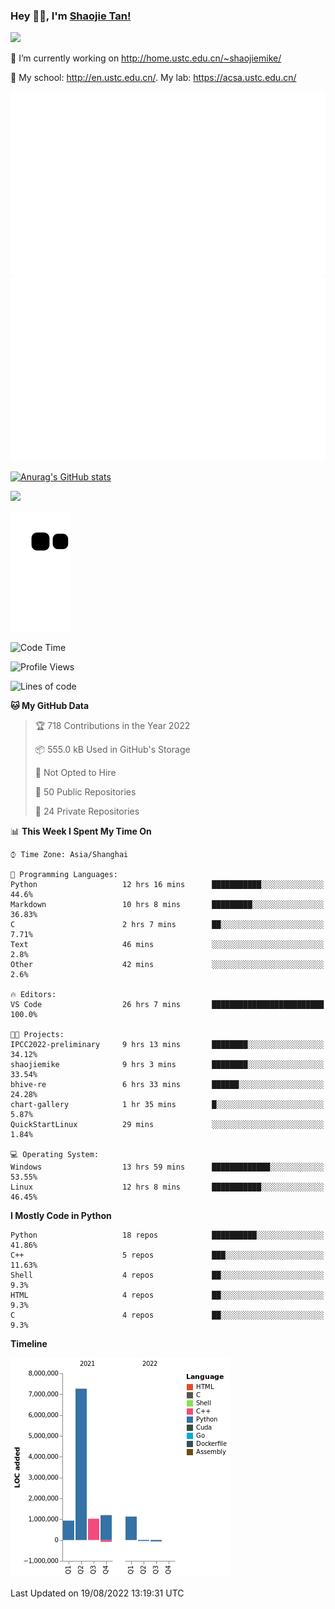 

<!--
**Kirrito-k423/Kirrito-k423** is a ✨ _special_ ✨ repository because its `README.md` (this file) appears on your GitHub profile.

Here are some ideas to get you started:

- 🔭 I’m currently working on ...
- 🌱 I’m currently learning ...
- 👯 I’m looking to collaborate on ...
- 🤔 I’m looking for help with ...
- 💬 Ask me about ...
- 📫 How to reach me: ...
- 😄 Pronouns: ...
- ⚡ Fun fact: ...
-->
### Hey 👋🏽, I'm [Shaojie Tan!](http://home.ustc.edu.cn/~shaojiemike/about)

![](https://visitor-badge.glitch.me/badge?page_id=Kirrito-k423.Kirrito-k423)

🔭 I’m currently working on http://home.ustc.edu.cn/~shaojiemike/

👯 My school: http://en.ustc.edu.cn/. My lab: https://acsa.ustc.edu.cn/

![](https://github.com/Kirrito-k423/github-stats/blob/master/generated/overview.svg)
![](https://github.com/Kirrito-k423/github-stats/blob/master/generated/languages.svg)

[![Anurag's GitHub stats](https://github-readme-stats.vercel.app/api?username=Kirrito-k423&theme=flag-india&show_icons=true&hide=stars,prs,issues,contribs)](https://github.com/anuraghazra/github-readme-stats)

![](https://github-profile-summary-cards.vercel.app/api/cards/profile-details?username=Kirrito-k423&theme=vue)

![snake gif](https://github.com/Kirrito-k423/Kirrito-k423/blob/output/github-contribution-grid-snake.svg)

<!--START_SECTION:waka-->
![Code Time](http://img.shields.io/badge/Code%20Time-457%20hrs-blue)

![Profile Views](http://img.shields.io/badge/Profile%20Views-1-blue)

![Lines of code](https://img.shields.io/badge/From%20Hello%20World%20I%27ve%20Written-11%20Million%20lines%20of%20code-blue)

**🐱 My GitHub Data** 

> 🏆 718 Contributions in the Year 2022
 > 
> 📦 555.0 kB Used in GitHub's Storage 
 > 
> 🚫 Not Opted to Hire
 > 
> 📜 50 Public Repositories 
 > 
> 🔑 24 Private Repositories  
 > 
📊 **This Week I Spent My Time On** 

```text
⌚︎ Time Zone: Asia/Shanghai

💬 Programming Languages: 
Python                   12 hrs 16 mins      ███████████░░░░░░░░░░░░░░   44.6% 
Markdown                 10 hrs 8 mins       █████████░░░░░░░░░░░░░░░░   36.83% 
C                        2 hrs 7 mins        ██░░░░░░░░░░░░░░░░░░░░░░░   7.71% 
Text                     46 mins             ░░░░░░░░░░░░░░░░░░░░░░░░░   2.8% 
Other                    42 mins             ░░░░░░░░░░░░░░░░░░░░░░░░░   2.6%

🔥 Editors: 
VS Code                  26 hrs 7 mins       █████████████████████████   100.0%

🐱‍💻 Projects: 
IPCC2022-preliminary     9 hrs 13 mins       ████████░░░░░░░░░░░░░░░░░   34.12% 
shaojiemike              9 hrs 3 mins        ████████░░░░░░░░░░░░░░░░░   33.54% 
bhive-re                 6 hrs 33 mins       ██████░░░░░░░░░░░░░░░░░░░   24.28% 
chart-gallery            1 hr 35 mins        █░░░░░░░░░░░░░░░░░░░░░░░░   5.87% 
QuickStartLinux          29 mins             ░░░░░░░░░░░░░░░░░░░░░░░░░   1.84%

💻 Operating System: 
Windows                  13 hrs 59 mins      █████████████░░░░░░░░░░░░   53.55% 
Linux                    12 hrs 8 mins       ███████████░░░░░░░░░░░░░░   46.45%

```

**I Mostly Code in Python** 

```text
Python                   18 repos            ██████████░░░░░░░░░░░░░░░   41.86% 
C++                      5 repos             ███░░░░░░░░░░░░░░░░░░░░░░   11.63% 
Shell                    4 repos             ██░░░░░░░░░░░░░░░░░░░░░░░   9.3% 
HTML                     4 repos             ██░░░░░░░░░░░░░░░░░░░░░░░   9.3% 
C                        4 repos             ██░░░░░░░░░░░░░░░░░░░░░░░   9.3%

```


**Timeline**

![Chart not found](https://raw.githubusercontent.com/Kirrito-k423/Kirrito-k423/main/charts/bar_graph.png) 


 Last Updated on 19/08/2022 13:19:31 UTC
<!--END_SECTION:waka-->

